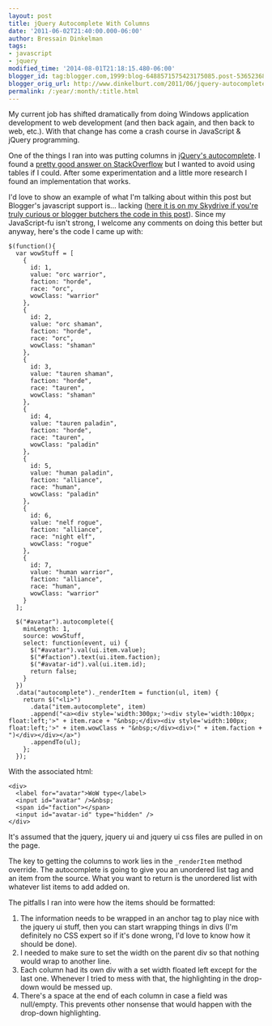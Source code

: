 ```yaml
---
layout: post
title: jQuery Autocomplete With Columns
date: '2011-06-02T21:40:00.000-06:00'
author: Bressain Dinkelman
tags:
- javascript
- jquery
modified_time: '2014-08-01T21:18:15.480-06:00'
blogger_id: tag:blogger.com,1999:blog-6488571575423175085.post-5365236804254584969
blogger_orig_url: http://www.dinkelburt.com/2011/06/jquery-autocomplete-with-columns.html
permalink: /:year/:month/:title.html
---
```

My current job has shifted dramatically from doing Windows application development to web development (and then back again, and then back to web, etc.). With that change has come a crash course in JavaScript & jQuery programming.

One of the things I ran into was putting columns in [jQuery's autocomplete](http://jqueryui.com/demos/autocomplete/). I found a [pretty good answer on StackOverflow](http://stackoverflow.com/questions/2744747/quick-example-of-multi-column-results-with-jqueryuis-new-autocomplete) but I wanted to avoid using tables if I could. After some experimentation and a little more research I found an implementation that works.<!--more-->

I'd love to show an example of what I'm talking about within this post but Blogger's javascript support is... lacking ([here it is on my Skydrive if you're truly curious or blogger butchers the code in this post](https://onedrive.live.com/redir?resid=661BCFC5E4E81A60!194&authkey=!AHfEn71qEc7_MX0&ithint=file%2chtml)). Since my JavaScript-fu isn't strong, I welcome any comments on doing this better but anyway, here's the code I came up with:

```lang=js
$(function(){
  var wowStuff = [
    {
      id: 1,
      value: "orc warrior",
      faction: "horde",
      race: "orc",
      wowClass: "warrior"
    },
    {
      id: 2,
      value: "orc shaman",
      faction: "horde",
      race: "orc",
      wowClass: "shaman"
    },
    {
      id: 3,
      value: "tauren shaman",
      faction: "horde",
      race: "tauren",
      wowClass: "shaman"
    },
    {
      id: 4,
      value: "tauren paladin",
      faction: "horde",
      race: "tauren",
      wowClass: "paladin"
    },
    {
      id: 5,
      value: "human paladin",
      faction: "alliance",
      race: "human",
      wowClass: "paladin"
    },
    {
      id: 6,
      value: "nelf rogue",
      faction: "alliance",
      race: "night elf",
      wowClass: "rogue"
    },
    {
      id: 7,
      value: "human warrior",
      faction: "alliance",
      race: "human",
      wowClass: "warrior"
    }
  ];

  $("#avatar").autocomplete({
    minLength: 1,
    source: wowStuff,
    select: function(event, ui) {
      $("#avatar").val(ui.item.value);
      $("#faction").text(ui.item.faction);
      $("#avatar-id").val(ui.item.id);
      return false;
    }
  })
  .data("autocomplete")._renderItem = function(ul, item) {
    return $("<li>")
      .data("item.autocomplete", item)
      .append("<a><div style='width:300px;'><div style='width:100px; float:left;'>" + item.race + "&nbsp;</div><div style='width:100px; float:left;'>" + item.wowClass + "&nbsp;</div><div>(" + item.faction + ")</div></div></a>")
      .appendTo(ul);
    };
  });
```

With the associated html:

```lang=html
<div>
  <label for="avatar">WoW type</label>
  <input id="avatar" />&nbsp;
  <span id="faction"></span>
  <input id="avatar-id" type="hidden" />
</div>
```

It's assumed that the jquery, jquery ui and jquery ui css files are pulled in on the page.

The key to getting the columns to work lies in the `_renderItem` method override. The autocomplete is going to give you an unordered list tag and an item from the source. What you want to return is the unordered list with whatever list items to add added on.

The pitfalls I ran into were how the items should be formatted:

1. The information needs to be wrapped in an anchor tag to play nice with the jquery ui stuff, then you can start wrapping things in divs (I'm definitely no CSS expert so if it's done wrong, I'd love to know how it should be done).
2. I needed to make sure to set the width on the parent div so that nothing would wrap to another line.
3. Each column had its own div with a set width floated left except for the last one. Whenever I tried to mess with that, the highlighting in the drop-down would be messed up.
4. There's a space at the end of each column in case a field was null/empty. This prevents other nonsense that would happen with the drop-down highlighting.
